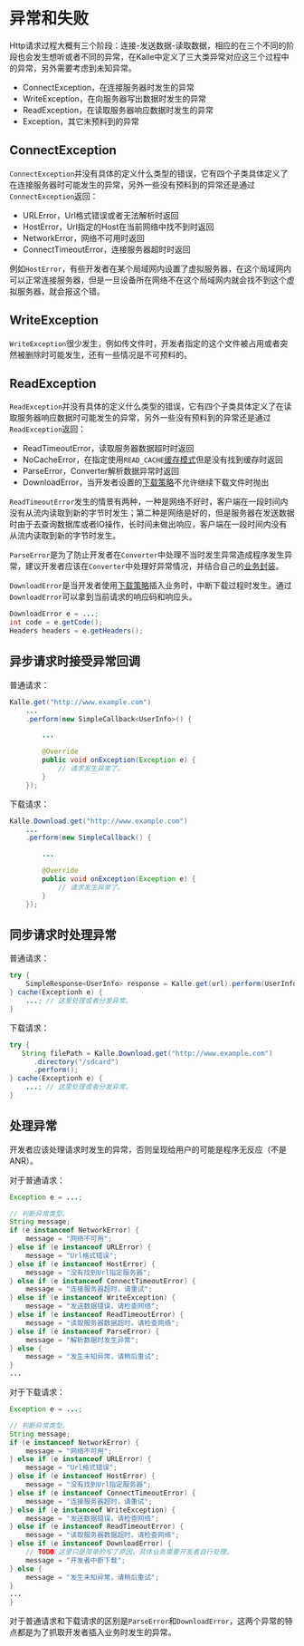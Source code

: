 # 异常和失败
Http请求过程大概有三个阶段：连接-发送数据-读取数据，相应的在三个不同的阶段也会发生想听或者不同的异常，在Kalle中定义了三大类异常对应这三个过程中的异常，另外需要考虑到未知异常。

* ConnectException，在连接服务器时发生的异常
* WriteException，在向服务器写出数据时发生的异常
* ReadException，在读取服务器响应数据时发生的异常
* Exception，其它未预料到的异常

## ConnectException
`ConnectException`并没有具体的定义什么类型的错误，它有四个子类具体定义了在连接服务器时可能发生的异常，另外一些没有预料到的异常还是通过`ConnectException`返回：
* URLError，Url格式错误或者无法解析时返回
* HostError，Url指定的Host在当前网络中找不到时返回
* NetworkError，网络不可用时返回
* ConnectTimeoutError，连接服务器超时时返回

例如`HostError`，有些开发者在某个局域网内设置了虚拟服务器，在这个局域网内可以正常连接服务器，但是一旦设备所在网络不在这个局域网内就会找不到这个虚拟服务器，就会报这个错。

## WriteException
`WriteException`很少发生，例如传文件时，开发者指定的这个文件被占用或者突然被删除时可能发生，还有一些情况是不可预料的。

## ReadException
`ReadException`并没有具体的定义什么类型的错误，它有四个子类具体定义了在读取服务器响应数据时可能发生的异常，另外一些没有预料到的异常还是通过`ReadException`返回：
* ReadTimeoutError，读取服务器数据超时时返回
* NoCacheError，在指定使用`READ_CACHE`[缓存模式](../cache)但是没有找到缓存时返回
* ParseError，Converter解析数据异常时返回
* DownloadError，当开发者设置的[下载策略](../download)不允许继续下载文件时抛出

`ReadTimeoutError`发生的情景有两种，一种是网络不好时，客户端在一段时间内没有从流内读取到新的字节时发生；第二种是网络是好的，但是服务器在发送数据时由于去查询数据库或者IO操作，长时间未做出响应，客户端在一段时间内没有从流内读取到新的字节时发生。  

`ParseError`是为了防止开发者在`Converter`中处理不当时发生异常造成程序发生异常，建议开发者应该在`Converter`中处理好异常情况，并结合自己的[业务封装](../sample/business.md)。

`DownloadError`是当开发者使用[下载策略](../download)插入业务时，中断下载过程时发生。通过`DownloadError`可以拿到当前请求的响应码和响应头。
```java
DownloadError e = ...;
int code = e.getCode();
Headers headers = e.getHeaders();
```

## 异步请求时接受异常回调
普通请求：
```java
Kalle.get("http://www.example.com")
    ...
    .perform(new SimpleCallback<UserInfo>() {

        ...

        @Override
        public void onException(Exception e) {
        	// 请求发生异常了。
        }
    });
```

下载请求：
```java
Kalle.Download.get("http://www.example.com")
    ...
    .perform(new SimpleCallback() {

        ...

        @Override
        public void onException(Exception e) {
        	// 请求发生异常了。
        }
    });
```

## 同步请求时处理异常
普通请求：
```java
try {
	SimpleResponse<UserInfo> response = Kalle.get(url).perform(UserInfo.class);
} cache(Exceptionh e) {
    ...; // 这里处理或者分发异常。
}
```

下载请求：
```java
try {
   String filePath = Kalle.Download.get("http://www.example.com")
      .directory("/sdcard")
      .perform();
} cache(Exceptionh e) {
    ...; // 这里处理或者分发异常。
}
```

## 处理异常
开发者应该处理请求时发生的异常，否则呈现给用户的可能是程序无反应（不是ANR）。

对于普通请求：
```java
Exception e = ...;

// 判断异常类型。
String message;
if (e instanceof NetworkError) {
    message = "网络不可用";
} else if (e instanceof URLError) {
    message = "Url格式错误";
} else if (e instanceof HostError) {
    message = "没有找到Url指定服务器";
} else if (e instanceof ConnectTimeoutError) {
    message = "连接服务器超时，请重试";
} else if (e instanceof WriteException) {
    message = "发送数据错误，请检查网络";
} else if (e instanceof ReadTimeoutError) {
    message = "读取服务器数据超时，请检查网络";
} else if (e instanceof ParseError) {
    message = "解析数据时发生异常";
} else {
    message = "发生未知异常，请稍后重试";
}
...
```

对于下载请求：
```java
Exception e = ...;

// 判断异常类型。
String message;
if (e instanceof NetworkError) {
    message = "网络不可用";
} else if (e instanceof URLError) {
    message = "Url格式错误";
} else if (e instanceof HostError) {
    message = "没有找到Url指定服务器";
} else if (e instanceof ConnectTimeoutError) {
    message = "连接服务器超时，请重试";
} else if (e instanceof WriteException) {
    message = "发送数据错误，请检查网络";
} else if (e instanceof ReadTimeoutError) {
    message = "读取服务器数据超时，请检查网络";
} else if (e instanceof DownloadError) {
    // TODO 这里只是简单的写了原因，具体业务需要开发者自行处理。
    message = "开发者中断下载";
} else {
    message = "发生未知异常，请稍后重试";
}
...
}
```

对于普通请求和下载请求的区别是`ParseError`和`DownloadError`，这两个异常的特点都是为了抓取开发者插入业务时发生的异常。